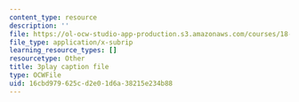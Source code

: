 ```yaml
---
content_type: resource
description: ''
file: https://ol-ocw-studio-app-production.s3.amazonaws.com/courses/18-06sc-linear-algebra-fall-2011/16cbd979625cd2e01d6a38215e234b88_QQpvGlF_1Qo.srt
file_type: application/x-subrip
learning_resource_types: []
resourcetype: Other
title: 3play caption file
type: OCWFile
uid: 16cbd979-625c-d2e0-1d6a-38215e234b88
---
```

